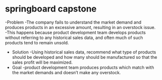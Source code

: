 # springboard capstone

-Problem
    -The company fails to understand the market demand and produces products in an excessive amount, resulting in an overstock issue.
    -This happens because product development team develops products without referring to any historical sales data, and often much of such products tend to remain unsold.
- Solution
    -Using historical sales data, recommend what type of products should be developed and how many should be manufactured so that the sales profit will be maximized. 
- Goal
    -product development team produces products which match with the market demands and doesn’t make any overstock.



